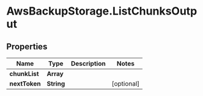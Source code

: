 # AwsBackupStorage.ListChunksOutput

## Properties

Name | Type | Description | Notes
------------ | ------------- | ------------- | -------------
**chunkList** | **Array** |  | 
**nextToken** | **String** |  | [optional] 


